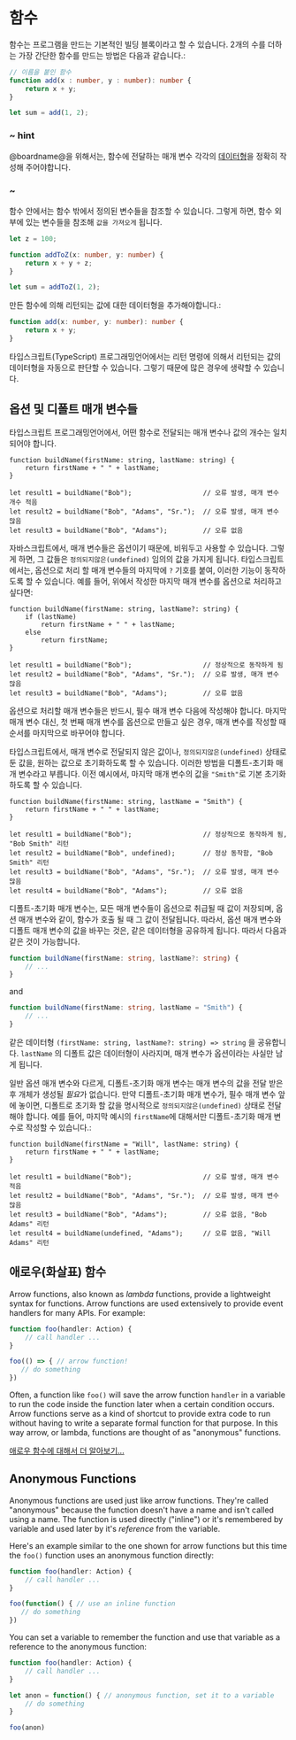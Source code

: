 # 함수

함수는 프로그램을 만드는 기본적인 빌딩 블록이라고 할 수 있습니다. 2개의 수를 더하는 가장 간단한 함수를 만드는 방법은 다음과 같습니다.:

```typescript
// 이름을 붙인 함수
function add(x : number, y : number): number {
    return x + y;
}

let sum = add(1, 2);
```

### ~ hint

@boardname@을 위해서는, 함수에 전달하는 매개 변수 각각의 [데이터형](/javascript/types)을 정확히 작성해 주어야합니다.

### ~

함수 안에서는 함수 밖에서 정의된 변수들을 참조할 수 있습니다. 그렇게 하면, 함수 외부에 있는 변수들을 참조해 `값을 가져오게` 됩니다.

```typescript
let z = 100;

function addToZ(x: number, y: number) {
    return x + y + z;
}

let sum = addToZ(1, 2);
```

만든 함수에 의해 리턴되는 값에 대한 데이터형을 추가해야합니다.:

```typescript
function add(x: number, y: number): number {
    return x + y;
}
```

타입스크립트(TypeScript) 프로그래밍언어에서는 리턴 명령에 의해서 리턴되는 값의 데이터형을 자동으로 판단할 수 있습니다. 그렇기 때문에 많은 경우에 생략할 수 있습니다.

## 옵션 및 디폴트 매개 변수들

타입스크립트 프로그래밍언어에서, 어떤 함수로 전달되는 매개 변수나 값의 개수는 일치되어야 합니다.

```typescript-ignore
function buildName(firstName: string, lastName: string) {
    return firstName + " " + lastName;
}

let result1 = buildName("Bob");                  // 오류 발생, 매개 변수 개수 적음
let result2 = buildName("Bob", "Adams", "Sr.");  // 오류 발생, 매개 변수 많음
let result3 = buildName("Bob", "Adams");         // 오류 없음
```

자바스크립트에서, 매개 변수들은 옵션이기 때문에, 비워두고 사용할 수 있습니다. 그렇게 하면, 그 값들은 `정의되지않은(undefined)` 임의의 값을 가지게 됩니다. 타입스크립트에서는, 옵션으로 처리 할 매개 변수들의 마지막에 `?` 기호를 붙여, 이러한 기능이 동작하도록 할 수 있습니다. 예를 들어, 위에서 작성한 마지막 매개 변수를 옵션으로 처리하고 싶다면:

```typescript-ignore
function buildName(firstName: string, lastName?: string) {
    if (lastName)
        return firstName + " " + lastName;
    else
        return firstName;
}

let result1 = buildName("Bob");                  // 정상적으로 동작하게 됨
let result2 = buildName("Bob", "Adams", "Sr.");  // 오류 발생, 매개 변수 많음
let result3 = buildName("Bob", "Adams");         // 오류 없음
```

옵션으로 처리할 매개 변수들은 반드시, 필수 매개 변수 다음에 작성해야 합니다. 마지막 매개 변수 대신, 첫 번째 매개 변수를 옵션으로 만들고 싶은 경우, 매개 변수를 작성할 때 순서를 마지막으로 바꾸어야 합니다.

타입스크립트에서, 매개 변수로 전달되지 않은 값이나, `정의되지않은(undefined)` 상태로 둔 값을, 원하는 값으로 초기화하도록 할 수 있습니다. 이러한 방법을 디폴트-초기화 매개 변수라고 부릅니다. 이전 예시에서, 마지막 매개 변수의 값을 `"Smith"`로 기본 초기화하도록 할 수 있습니다.

```typescript-ignore
function buildName(firstName: string, lastName = "Smith") {
    return firstName + " " + lastName;
}

let result1 = buildName("Bob");                  // 정상적으로 동작하게 됨, "Bob Smith" 리턴
let result2 = buildName("Bob", undefined);       // 정상 동작함, "Bob Smith" 리턴
let result3 = buildName("Bob", "Adams", "Sr.");  // 오류 발생, 매개 변수 많음
let result4 = buildName("Bob", "Adams");         // 오류 없음
```

디폴트-초기화 매개 변수는, 모든 매개 변수들이 옵션으로 취급될 때 값이 저장되며, 옵션 매개 변수와 같이, 함수가 호출 될 때 그 값이 전달됩니다. 따라서, 옵션 매개 변수와 디폴트 매개 변수의 값을 바꾸는 것은, 같은 데이터형을 공유하게 됩니다. 따라서 다음과 같은 것이 가능합니다.

```typescript
function buildName(firstName: string, lastName?: string) {
    // ...
}
```

and

```typescript
function buildName(firstName: string, lastName = "Smith") {
    // ...
}
```

같은 데이터형 `(firstName: string, lastName?: string) => string` 을 공유합니다. `lastName` 의 디폴트 값은 데이터형이 사라지며, 매개 변수가 옵션이라는 사실만 남게 됩니다.

일반 옵션 매개 변수와 다르게, 디폴트-초기화 매개 변수는 매개 변수의 값을 전달 받은 후 개체가 생성될 *필요*가 없습니다. 만약 디폴트-초기화 매개 변수가, 필수 매개 변수 앞에 놓이면, 디폴트로 초기화 할 값을 명시적으로 `정의되지않은(undefined)` 상태로 전달해야 합니다. 예를 들어, 마지막 예시의 `firstName`에 대해서만 디폴트-초기화 매개 변수로 작성할 수 있습니다.:

```typescript-ignore
function buildName(firstName = "Will", lastName: string) {
    return firstName + " " + lastName;
}

let result1 = buildName("Bob");                  // 오류 발생, 매개 변수 적음
let result2 = buildName("Bob", "Adams", "Sr.");  // 오류 발생, 매개 변수 많음
let result3 = buildName("Bob", "Adams");         // 오류 없음, "Bob Adams" 리턴
let result4 = buildName(undefined, "Adams");     // 오류 없음, "Will Adams" 리턴
```

## 애로우(화살표) 함수

Arrow functions, also known as *lambda* functions, provide a lightweight syntax for functions. Arrow functions are used extensively to provide event handlers for many APIs. For example:

```typescript
function foo(handler: Action) {
    // call handler ...
}

foo(() => { // arrow function!
   // do something
})
```

Often, a function like `foo()` will save the arrow function `handler` in a variable to run the code inside the function later when a certain condition occurs. Arrow functions serve as a kind of shortcut to provide extra code to run without having to write a separate formal function for that purpose. In this way arrow, or lambda, functions are thought of as "anonymous" functions.

[애로우 함수에 대해서 더 알아보기...](http://devdocs.io/javascript/functions/arrow_functions)

## Anonymous Functions

Anonymous functions are used just like arrow functions. They're called "anonymous" because the function doesn't have a name and isn't called using a name. The function is used directly ("inline") or it's remembered by variable and used later by it's *reference* from the variable.

Here's an example similar to the one shown for arrow functions but this time the `foo()` function uses an anonymous function directly:

```typescript
function foo(handler: Action) {
    // call handler ...
}

foo(function() { // use an inline function
   // do something
})
```

You can set a variable to remember the function and use that variable as a reference to the anonymous function:

```typescript
function foo(handler: Action) {
    // call handler ...
}

let anon = function() { // anonymous function, set it to a variable
    // do something
}

foo(anon)
```